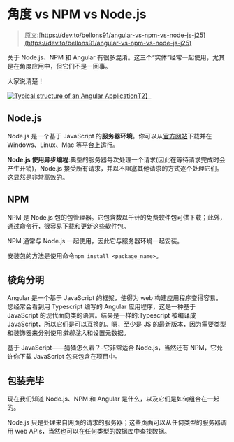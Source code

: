 # 角度 vs NPM vs Node.js

> 原文:[https://dev.to/bellons91/angular-vs-npm-vs-node-js-j25](https://dev.to/bellons91/angular-vs-npm-vs-node-js-j25)

关于 Node.js、NPM 和 Angular 有很多混淆。这三个“实体”经常一起使用，尤其是在角度应用中，但它们不是一回事。

大家说清楚！

[![Typical structure of an Angular Application](../Images/af07f555eccb3119ba64fcee82c97814.png)T2】](https://res.cloudinary.com/practicaldev/image/fetch/s--lFRnWtUs--/c_limit%2Cf_auto%2Cfl_progressive%2Cq_auto%2Cw_880/https://dius.imgix.net/2015/01/Screen-Shot-2015-02-17-at-12.04.46-pm.png)

## [](#nodejs)Node.js

Node.js 是一个基于 JavaScript 的**服务器环境**。你可以从[官方网站](https://nodejs.org/)下载并在 Windows、Linux、Mac 等平台上运行。

**Node.js 使用异步编程**:典型的服务器每次处理一个请求(因此在等待请求完成时会产生开销)，Node.js 接受所有请求，并以不阻塞其他请求的方式逐个处理它们。这显然是非常高效的。

## [](#npm)NPM

NPM 是 Node.js 包的包管理器。它包含数以千计的免费软件包可供下载；此外，通过命令行，很容易下载和更新这些软件包。

NPM 通常与 Node.js 一起使用，因此它与服务器环境一起安装。

安装包的方法是使用命令`npm install <package_name>`。

## [](#angular)棱角分明

Angular 是一个基于 JavaScript 的框架，使得为 web 构建应用程序变得容易。您经常会看到用 Typescript 编写的 Angular 应用程序，这是一种基于 JavaScript 的现代面向类的语言。结果是一样的:Typescript 被编译成 JavaScript，所以它们是可以互换的。嗯，至少是 JS 的最新版本，因为需要类型和装饰器来分别使用*依赖注入*和设置元数据。

基于 JavaScript——猜猜怎么着？-它非常适合 Node.js，当然还有 NPM，它允许你下载 JavaScript 包来包含在项目中。

## [](#wrapping-up)包装完毕

现在我们知道 Node.js、NPM 和 Angular 是什么，以及它们是如何组合在一起的。

Node.js 只是处理来自网页的请求的服务器；这些页面可以从任何类型的服务器调用 web APIs，当然也可以在任何类型的数据库中查找数据。